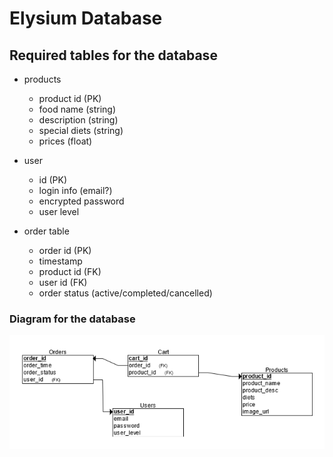 # Elysium Database

## Required tables for the database

- products

  - product id (PK)
  - food name (string)
  - description (string)
  - special diets (string)
  - prices (float)

- user

  - id (PK)
  - login info (email?)
  - encrypted password
  - user level

- order table
  - order id (PK)
  - timestamp
  - product id (FK)
  - user id (FK)
  - order status (active/completed/cancelled)

### Diagram for the database

![Database Diagram](./elysium_db.png)
